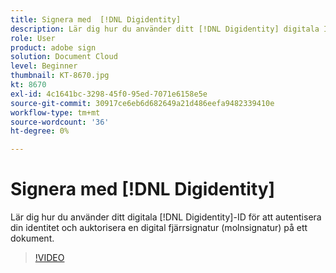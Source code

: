 ```yaml
---
title: Signera med  [!DNL Digidentity]
description: Lär dig hur du använder ditt [!DNL Digidentity] digitala ID med Adobe Sign
role: User
product: adobe sign
solution: Document Cloud
level: Beginner
thumbnail: KT-8670.jpg
kt: 8670
exl-id: 4c1641bc-3298-45f0-95ed-7071e6158e5e
source-git-commit: 30917ce6eb6d682649a21d486eefa9482339410e
workflow-type: tm+mt
source-wordcount: '36'
ht-degree: 0%

---
```


# Signera med [!DNL Digidentity]

Lär dig hur du använder ditt digitala [!DNL Digidentity]-ID för att autentisera din identitet och auktorisera en digital fjärrsignatur (molnsignatur) på ett dokument.

>[!VIDEO](https://video.tv.adobe.com/v/336991?hidetitle=true)
